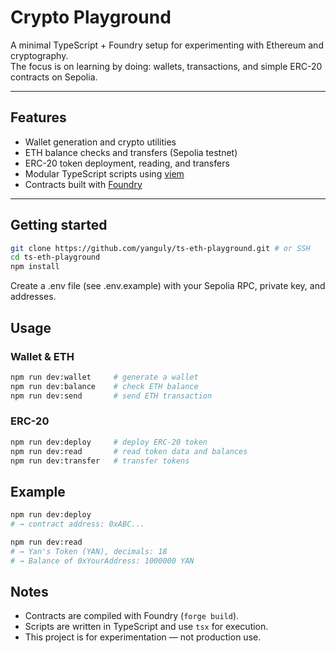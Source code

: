 # Crypto Playground

A minimal TypeScript + Foundry setup for experimenting with Ethereum and cryptography.  
The focus is on learning by doing: wallets, transactions, and simple ERC-20 contracts on Sepolia.

---

## Features

- Wallet generation and crypto utilities  
- ETH balance checks and transfers (Sepolia testnet)  
- ERC-20 token deployment, reading, and transfers  
- Modular TypeScript scripts using [viem](https://viem.sh/)  
- Contracts built with [Foundry](https://book.getfoundry.sh/)

---

## Getting started

```bash
git clone https://github.com/yanguly/ts-eth-playground.git # or SSH
cd ts-eth-playground
npm install
```

Create a .env file (see .env.example) with your Sepolia RPC, private key, and addresses.

## Usage

### Wallet & ETH

```bash
npm run dev:wallet     # generate a wallet
npm run dev:balance    # check ETH balance
npm run dev:send       # send ETH transaction
```

### ERC-20

```bash
npm run dev:deploy     # deploy ERC-20 token
npm run dev:read       # read token data and balances
npm run dev:transfer   # transfer tokens
```

## Example

```bash
npm run dev:deploy
# → contract address: 0xABC...

npm run dev:read
# → Yan's Token (YAN), decimals: 18
# → Balance of 0xYourAddress: 1000000 YAN
```

## Notes

- Contracts are compiled with Foundry (`forge build`).
- Scripts are written in TypeScript and use `tsx` for execution.
- This project is for experimentation — not production use.
